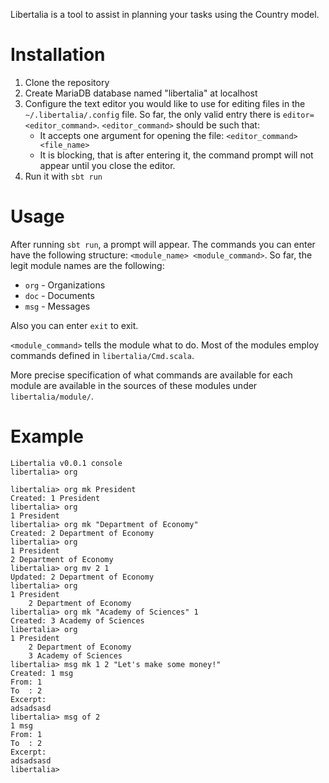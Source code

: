 Libertalia is a tool to assist in planning your tasks using the Country model.

# Installation
1. Clone the repository
2. Create MariaDB database named "libertalia" at localhost
3. Configure the text editor you would like to use for editing files in the `~/.libertalia/.config` file. So far, the only valid entry there is `editor=<editor_command>`.
  `<editor_command>` should be such that:
    - It accepts one argument for opening the file: `<editor_command> <file_name>`
    - It is blocking, that is after entering it, the command prompt will not appear until you close the editor.
4. Run it with `sbt run`

# Usage
After running `sbt run`, a prompt will appear. The commands you can enter have the following structure: `<module_name> <module_command>`. So far, the legit module names are the following:

- `org` - Organizations
- `doc` - Documents
- `msg` - Messages

Also you can enter `exit` to exit.

`<module_command>` tells the module what to do. Most of the modules employ commands defined in `libertalia/Cmd.scala`.

More precise specification of what commands are available for each module are available in the sources of these modules under `libertalia/module/`.

# Example
```
Libertalia v0.0.1 console
libertalia> org

libertalia> org mk President
Created: 1 President
libertalia> org
1 President
libertalia> org mk "Department of Economy"
Created: 2 Department of Economy
libertalia> org
1 President
2 Department of Economy
libertalia> org mv 2 1
Updated: 2 Department of Economy
libertalia> org
1 President
    2 Department of Economy
libertalia> org mk "Academy of Sciences" 1
Created: 3 Academy of Sciences
libertalia> org
1 President
    2 Department of Economy
    3 Academy of Sciences
libertalia> msg mk 1 2 "Let's make some money!"
Created: 1 msg
From: 1
To  : 2
Excerpt:
adsadsasd
libertalia> msg of 2
1 msg
From: 1
To  : 2
Excerpt:
adsadsasd
libertalia>
```
